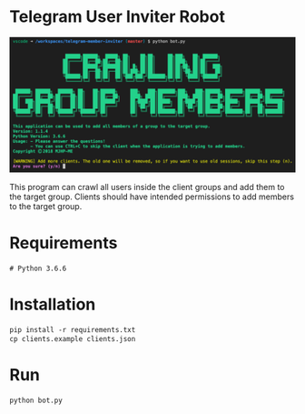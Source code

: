 # Telegram User Inviter Robot

![Terminal Screenshot](/assets/images/screenshot.png)

This program can crawl all users inside the client groups and add them to the target group. Clients should have intended permissions to add members to the target group.

# Requirements

```shell
# Python 3.6.6
```

# Installation
```shell
pip install -r requirements.txt
cp clients.example clients.json
```

# Run
```shell
python bot.py 
```
